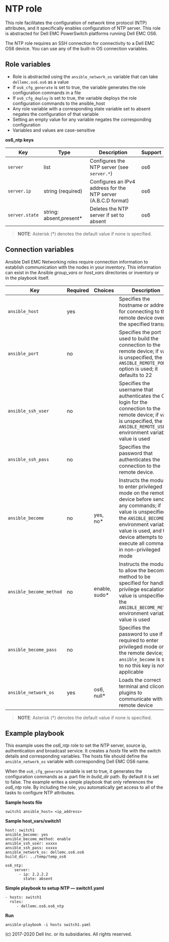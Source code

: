 NTP role
========

This role facilitates the configuration of network time protocol (NTP) attributes, and it specifically enables configuration of NTP server. This role is abstracted for Dell EMC PowerSwitch platforms running Dell EMC OS6.

The NTP role requires an SSH connection for connectivity to a Dell EMC OS6 device. You can use any of the built-in OS connection variables.

Role variables
--------------

- Role is abstracted using the `ansible_network_os` variable that can take `dellemc.os6.os6` as a value
- If `os6_cfg_generate` is set to true, the variable generates the role configuration commands in a file
- If `os6_cfg_deploy` is set to true, the variable deploys the role configuration commands to the ansible_host
- Any role variable with a corresponding state variable set to absent negates the configuration of that variable
- Setting an empty value for any variable negates the corresponding configuration
- Variables and values are case-sensitive

**os6_ntp keys**

| Key        | Type                      | Description                                             | Support               |
|------------|---------------------------|---------------------------------------------------------|-----------------------|
| ``server`` | list | Configures the NTP server (see ``server.*``) | os6 |
| ``server.ip`` | string (required)         | Configures an IPv4 address for the NTP server (A.B.C.D format) | os6 |
| ``server.state`` | string: absent,present\*     | Deletes the NTP server if set to absent                   | os6 |

> **NOTE**: Asterisk (\*) denotes the default value if none is specified. 

Connection variables
--------------------

Ansible Dell EMC Networking roles require connection information to establish communication with the nodes in your inventory. This information can exist in the Ansible *group_vars* or *host_vars* directories or inventory or in the playbook itself.

| Key         | Required | Choices    | Description                                           |
|-------------|----------|------------|-------------------------------------------------------|
| ``ansible_host`` | yes      |            | Specifies the hostname or address for connecting to the remote device over the specified transport |
| ``ansible_port`` | no       |            | Specifies the port used to build the connection to the remote device; if value is unspecified, the `ANSIBLE_REMOTE_PORT` option is used; it defaults to 22 |
| ``ansible_ssh_user`` | no       |            | Specifies the username that authenticates the CLI login for the connection to the remote device; if value is unspecified, the `ANSIBLE_REMOTE_USER` environment variable value is used  |
| ``ansible_ssh_pass`` | no       |            | Specifies the password that authenticates the connection to the remote device.  |
| ``ansible_become`` | no       | yes, no\*   | Instructs the module to enter privileged mode on the remote device before sending any commands; if value is unspecified, the `ANSIBLE_BECOME` environment variable value is used, and the device attempts to execute all commands in non-privileged mode |
| ``ansible_become_method`` | no       | enable, sudo\*   | Instructs the module to allow the become method to be specified for handling privilege escalation; if value is unspecified, the `ANSIBLE_BECOME_METHOD` environment variable value is used |
| ``ansible_become_pass`` | no       |            | Specifies the password to use if required to enter privileged mode on the remote device; if ``ansible_become`` is set to no this key is not applicable |
| ``ansible_network_os`` | yes      | os6, null\*  | Loads the correct terminal and cliconf plugins to communicate with the remote device |

> **NOTE**: Asterisk (\*) denotes the default value if none is specified.

Example playbook
----------------

This example uses the *os6_ntp* role to set the NTP server, source ip, authentication and broadcast service. It creates a *hosts* file with the switch details and corresponding variables. The hosts file should define the `ansible_network_os` variable with corresponding Dell EMC OS6 name. 

When the `os6_cfg_generate` variable is set to true, it generates the configuration commands as a .part file in *build_dir* path. By default it is set to false. The example writes a simple playbook that only references the *os6_ntp* role. 
By including the role, you automatically get access to all of the tasks to configure NTP attributes. 

**Sample hosts file**
 
    switch1 ansible_host= <ip_address> 

**Sample host_vars/switch1**

    host: switch1
    ansible_become: yes
    ansible_become_method: enable
    ansible_ssh_user: xxxxx
    ansible_ssh_pass: xxxxx
    ansible_network_os: dellemc.os6.os6
    build_dir: ../temp/temp_os6
	  
    os6_ntp:
        server:
          - ip: 2.2.2.2
            state: absent
 
**Simple playbook to setup NTP — switch1.yaml**

    - hosts: switch1
      roles:
         - dellemc.os6.os6_ntp

**Run**

    ansible-playbook -i hosts switch1.yaml

(c) 2017-2020 Dell Inc. or its subsidiaries. All rights reserved.
